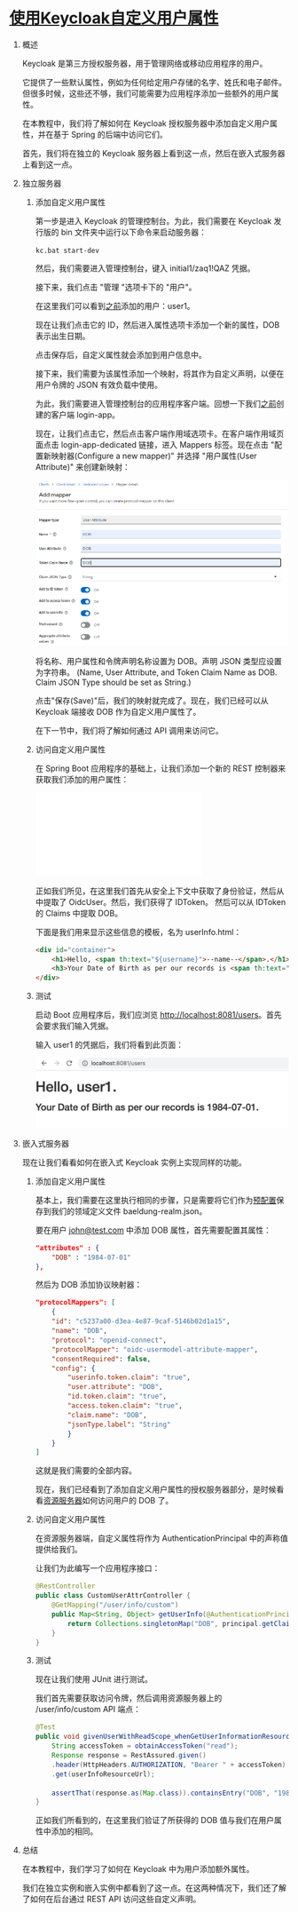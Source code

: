 # [使用Keycloak自定义用户属性](https://www.baeldung.com/keycloak-custom-user-attributes)

1. 概述

    Keycloak 是第三方授权服务器，用于管理网络或移动应用程序的用户。

    它提供了一些默认属性，例如为任何给定用户存储的名字、姓氏和电子邮件。但很多时候，这些还不够，我们可能需要为应用程序添加一些额外的用户属性。

    在本教程中，我们将了解如何在 Keycloak 授权服务器中添加自定义用户属性，并在基于 Spring 的后端中访问它们。

    首先，我们将在独立的 Keycloak 服务器上看到这一点，然后在嵌入式服务器上看到这一点。

2. 独立服务器

    1. 添加自定义用户属性

        第一步是进入 Keycloak 的管理控制台。为此，我们需要在 Keycloak 发行版的 bin 文件夹中运行以下命令来启动服务器：

        `kc.bat start-dev`

        然后，我们需要进入管理控制台，键入 initial1/zaq1!QAZ 凭据。

        接下来，我们点击 "管理 "选项卡下的 "用户"。

        在这里我们可以看到[之前](https://www.baeldung.com/spring-boot-keycloak#create-userrole)添加的用户：user1。

        现在让我们点击它的 ID，然后进入属性选项卡添加一个新的属性，DOB 表示出生日期。

        点击保存后，自定义属性就会添加到用户信息中。

        接下来，我们需要为该属性添加一个映射，将其作为自定义声明，以便在用户令牌的 JSON 有效负载中使用。

        为此，我们需要进入管理控制台的应用程序客户端。回想一下我们[之前](https://www.baeldung.com/spring-boot-keycloak#create-client)创建的客户端 login-app。

        现在，让我们点击它，然后点击客户端作用域选项卡。在客户端作用域页面点击 login-app-dedicated 链接，进入 Mappers 标签。现在点击 "配置新映射器(Configure a new mapper)" 并选择 "用户属性(User Attribute)" 来创建新映射：

        ![新映射器](pic/new_mapper.webp)

        将名称、用户属性和令牌声明名称设置为 DOB。声明 JSON 类型应设置为字符串。
        (Name, User Attribute, and Token Claim Name as DOB. Claim JSON Type should be set as String.)

        点击"保存(Save)"后，我们的映射就完成了。现在，我们已经可以从 Keycloak 端接收 DOB 作为自定义用户属性了。

        在下一节中，我们将了解如何通过 API 调用来访问它。

    2. 访问自定义用户属性

        在 Spring Boot 应用程序的基础上，让我们添加一个新的 REST 控制器来获取我们添加的用户属性：

        ![CustomUserAttrController.java](/src/main/java/com/baeldung/keycloak/CustomUserAttrController.java)

        正如我们所见，在这里我们首先从安全上下文中获取了身份验证，然后从中提取了 OidcUser。然后，我们获得了 IDToken。 然后可以从 IDToken 的 Claims 中提取 DOB。

        下面是我们用来显示这些信息的模板，名为 userInfo.html：

        ```html
        <div id="container">
            <h1>Hello, <span th:text="${username}">--name--</span>.</h1>
            <h3>Your Date of Birth as per our records is <span th:text="${dob}"/>.</h3>
        </div>
        ```

    3. 测试

        启动 Boot 应用程序后，我们应浏览 <http://localhost:8081/users>。首先会要求我们输入凭据。

        输入 user1 的凭据后，我们将看到此页面：

        ![DOB](pic/DOB.webp)

3. 嵌入式服务器

    现在让我们看看如何在嵌入式 Keycloak 实例上实现同样的功能。

    1. 添加自定义用户属性

        基本上，我们需要在这里执行相同的步骤，只是需要将它们作为[预配置](https://www.baeldung.com/keycloak-embedded-in-spring-boot-app#keycloak-config)保存到我们的领域定义文件 baeldung-realm.json。

        要在用户 <john@test.com> 中添加 DOB 属性，首先需要配置其属性：

        ```json
        "attributes" : {
            "DOB" : "1984-07-01"
        },
        ```

        然后为 DOB 添加协议映射器：

        ```json
        "protocolMappers": [
            {
            "id": "c5237a00-d3ea-4e87-9caf-5146b02d1a15",
            "name": "DOB",
            "protocol": "openid-connect",
            "protocolMapper": "oidc-usermodel-attribute-mapper",
            "consentRequired": false,
            "config": {
                "userinfo.token.claim": "true",
                "user.attribute": "DOB",
                "id.token.claim": "true",
                "access.token.claim": "true",
                "claim.name": "DOB",
                "jsonType.label": "String"
                }
            }
        ]
        ```

        这就是我们需要的全部内容。

        现在，我们已经看到了添加自定义用户属性的授权服务器部分，是时候看看[资源服务器](https://www.baeldung.com/spring-security-oauth-resource-server)如何访问用户的 DOB 了。

    2. 访问自定义用户属性

        在资源服务器端，自定义属性将作为 AuthenticationPrincipal 中的声称值提供给我们。

        让我们为此编写一个应用程序接口：

        ```java
        @RestController
        public class CustomUserAttrController {
            @GetMapping("/user/info/custom")
            public Map<String, Object> getUserInfo(@AuthenticationPrincipal Jwt principal) {
                return Collections.singletonMap("DOB", principal.getClaimAsString("DOB"));
            }
        }
        ```

    3. 测试

        现在让我们使用 JUnit 进行测试。

        我们首先需要获取访问令牌，然后调用资源服务器上的 /user/info/custom API 端点：

        ```java
        @Test
        public void givenUserWithReadScope_whenGetUserInformationResource_thenSuccess() {
            String accessToken = obtainAccessToken("read");
            Response response = RestAssured.given()
            .header(HttpHeaders.AUTHORIZATION, "Bearer " + accessToken)
            .get(userInfoResourceUrl);

            assertThat(response.as(Map.class)).containsEntry("DOB", "1984-07-01");
        }
        ```

        正如我们所看到的，在这里我们验证了所获得的 DOB 值与我们在用户属性中添加的相同。

4. 总结

    在本教程中，我们学习了如何在 Keycloak 中为用户添加额外属性。

    我们在独立实例和嵌入实例中都看到了这一点。在这两种情况下，我们还了解了如何在后台通过 REST API 访问这些自定义声明。
